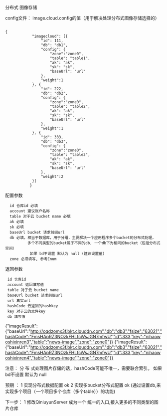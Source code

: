 分布式 图像存储

config文件：
image.cloud.config的值（用于解决处理分布式图像存储选择的）
<pre><code>
{
           	"imagecloud": [{
           		"id": 111,
           		"db": "db1",
           		"config": {
           		    "zone":"zone0",
           			"table": "table1",
           			"ak": "ak",
           			"sk": "sk",
           			"baseUrl": "url"
           		},
                "weight":1
           	}, {
           		"id": 222,
           		"db": "db2",
           		"config": {
           		    "zone":"zone0",
           			"table": "table2",
           			"ak": "ak",
           			"sk": "sk",
           			"baseUrl": "url"
           		},
                "weight":1
           	}, {
           		"id": 333,
           		"db": "db3",
           		"config": {
           		    "zone":"zone0",
           			"table": "table3",
           			"ak": "ak",
           			"sk": "sk",
           			"baseUrl": "url"
           		},
                "weight":2
           	}]
           }
</code></pre>

配置参数

      id 仓库id 必填   
      account 建议账户名称    
      table 对于云 bucket name 必填   
      ak 必填   
      sk 必填 
      baseUrl bucket 请求前缀url
      db 必填，相当于数据库，用于分组，主要解决一个应用程序多个bucket的分布式处理，
              多个不同类型的bucket属于不同的db, 一个db下为相同的bucket（包括分布式空间）
               如果 bd不设置 默认为 null (建议设置值)
      zone 必须填写, 参考Enum
   
返回参数
   
     id 仓库id 
     account 返回填写值
     table 对于云 bucket name 
     baseUrl bucket 请求前缀url   
     url 真实url
     hashCode 云返回的hashkey
     key 对于云的文件key
     db 填写值
{"imageResult":{"baseUrl":"http://oqdzomx3f.bkt.clouddn.com","db":"db3","fsize":"63021","hashCode":"FmsHApRZ3NOzkFHLfcWsJGN7mfwU","id":333,"key":"nihaowoshixinren3","table":"news-image","zone":"zone0"}}
{"imageResult":{"baseUrl":"http://oqdzomx3f.bkt.clouddn.com","db":"db3","fsize":"63021","hashCode":"FmsHApRZ3NOzkFHLfcWsJGN7mfwU","id":333,"key":"nihaowoshixinren4","table":"news-image","zone":"zone0"}}


注意： 分 布 式处理图片存储的话，hashCode可能不唯一，需要联合索引。
      如果 bd不设置 默认为 null 

预期 ： 1 实现分布式数据配置 ok
       2 实现多bucket分布式配置 ok  (通过设置db,来实现多个项目（一个项目多个仓库（多个table））的功能)
       
下一步：
       1 修改QiniuyunServer 成为一个 统一的入口,接入更多的不同类型的图片仓库